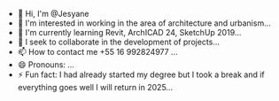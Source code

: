 - 👋 Hi, I'm @Jesyane
- 👀 I'm interested in working in the area of ​​architecture and urbanism...
- 🌱 I'm currently learning Revit, ArchICAD 24, SketchUp 2019...
- 💞️ I seek to collaborate in the development of projects...
- 📫 How to contact me +55 16 992824977 ...
- 😄 Pronouns: ...
- ⚡ Fun fact: I had already started my degree but I took a break and if everything goes well I will return in 2025...

<!---
Jesyane/Jesyane is a ✨ special ✨ repository because its `README.md` (this file) appears on your GitHub profile.
You can click the Preview link to take a look at your changes.
--->
